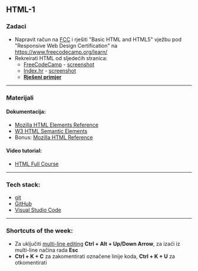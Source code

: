 
## HTML-1
### Zadaci
- Napravit račun na [FCC](https://www.freecodecamp.org) i rješiti "Basic HTML and HTML5" vježbu pod "Responsive Web Design Certification" na https://www.freecodecamp.org/learn/
- Rekreirati HTML od sljedećih stranica:
	* [FreeCodeCamp](https://www.freecodecamp.org/learn/) - [screenshot](https://i.ibb.co/8jVJgZQ/slika.png)
	* [Index.hr](https://www.index.hr) - [screenshot](https://i.ibb.co/YDp0X0V/slika.png)
  * **[Rješeni primjer](https://github.com/Volki312/HTML-1/blob/master/Slobodna_Dalmacija.html)**

<hr>

### Materijali
#### Dokumentacija:
- [Mozilla HTML Elements Reference](https://developer.mozilla.org/en-US/docs/Web/HTML/Element)
- [W3 HTML Semantic Elements](https://www.w3schools.com/html/html5_semantic_elements.asp)
- Bonus: [Mozilla HTML Reference](https://developer.mozilla.org/en-US/docs/Web/HTML/Reference)

#### Video tutorial:
- [HTML Full Course](https://youtu.be/pQN-pnXPaVg)

<hr>

### Tech stack:
- [git](https://git-scm.com/downloads)
- [GitHub](https://github.com/)
- [Visual Studio Code](https://code.visualstudio.com/)

<hr>

### Shortcuts of the week:
- Za uključiti [multi-line editing](https://kencenerelli.wordpress.com/2018/03/25/visual-studio-code-multi-line-and-multi-cursor-editing/) **Ctrl + Alt + Up/Down Arrow**,  za izaći iz multi-line načina rada **Esc**
- **Ctrl + K + C** za zakomentirati označene linije koda, **Ctrl + K + U** za otkomentirati
